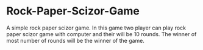 # Rock-Paper-Scizor-Game

A simple rock paper scizor game. In this game two player can play rock paper scizor game with computer and their will be 10 rounds. The winner of most number of rounds will be the winner of the game.
